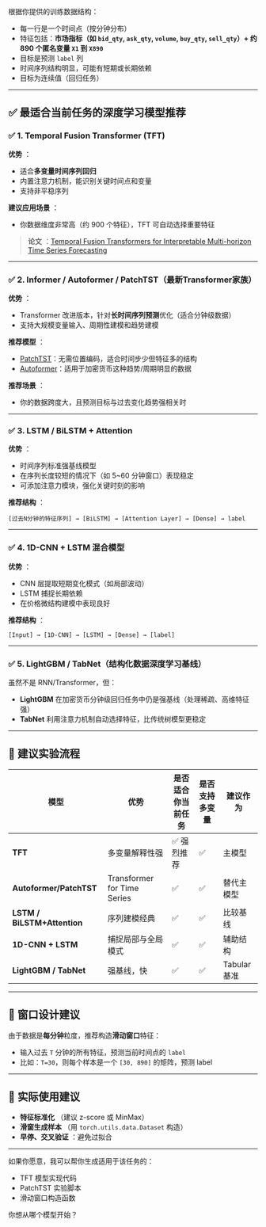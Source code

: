根据你提供的训练数据结构：

* 每一行是一个时间点（按分钟分布）
* 特征包括：**市场指标（如 `bid_qty`, `ask_qty`, `volume`, `buy_qty`, `sell_qty`）+ 约 890 个匿名变量 `X1` 到 `X890`**
* 目标是预测 `label` 列
* 时间序列结构明显，可能有短期或长期依赖
* 目标为连续值（回归任务）

---

## ✅ **最适合当前任务的深度学习模型推荐**

### ✅ 1. **Temporal Fusion Transformer (TFT)**

 **优势** ：

* 适合**多变量时间序列回归**
* 内置注意力机制，能识别关键时间点和变量
* 支持非平稳序列

 **建议应用场景** ：

* 你数据维度非常高（约 900 个特征），TFT 可自动选择重要特征

> **论文** ：[Temporal Fusion Transformers for Interpretable Multi-horizon Time Series Forecasting](https://arxiv.org/abs/1912.09363)

---

### ✅ 2. **Informer / Autoformer / PatchTST（最新Transformer家族）**

 **优势** ：

* Transformer 改进版本，针对**长时间序列预测**优化（适合分钟级数据）
* 支持大规模变量输入、周期性建模和趋势建模

 **推荐模型** ：

* [PatchTST](https://arxiv.org/abs/2211.14730)：无需位置编码，适合时间步少但特征多的结构
* [Autoformer](https://arxiv.org/abs/2106.13008)：适用于加密货币这种趋势/周期明显的数据

 **推荐场景** ：

* 你的数据跨度大，且预测目标与过去变化趋势强相关时

---

### ✅ 3. **LSTM / BiLSTM + Attention**

 **优势** ：

* 时间序列标准强基线模型
* 在序列长度较短的情况下（如 5~60 分钟窗口）表现稳定
* 可添加注意力模块，强化关键时刻的影响

 **推荐结构** ：

```text
[过去N分钟的特征序列] → [BiLSTM] → [Attention Layer] → [Dense] → label
```

---

### ✅ 4. **1D-CNN + LSTM 混合模型**

 **优势** ：

* CNN 层提取短期变化模式（如局部波动）
* LSTM 捕捉长期依赖
* 在价格微结构建模中表现良好

 **推荐结构** ：

```text
[Input] → [1D-CNN] → [LSTM] → [Dense] → [label]
```

---

### ✅ 5. **LightGBM / TabNet（结构化数据深度学习基线）**

虽然不是 RNN/Transformer，但：

* **LightGBM** 在加密货币分钟级回归任务中仍是强基线（处理稀疏、高维特征强）
* **TabNet** 利用注意力机制自动选择特征，比传统树模型更稳定

---

## 🧪 建议实验流程

| 模型                              | 优势                        | 是否适合你当前任务 | 是否支持多变量 | 建议作为    |
| --------------------------------- | --------------------------- | ------------------ | -------------- | ----------- |
| **TFT**                     | 多变量解释性强              | ✅ 强烈推荐        | ✅             | 主模型      |
| **Autoformer/PatchTST**     | Transformer for Time Series | ✅                 | ✅             | 替代主模型  |
| **LSTM / BiLSTM+Attention** | 序列建模经典                | ✅                 | ✅             | 比较基线    |
| **1D-CNN + LSTM**           | 捕捉局部与全局模式          | ✅                 | ✅             | 辅助结构    |
| **LightGBM / TabNet**       | 强基线，快                  | ✅                 | ✅             | Tabular基准 |

---

## 🧩 窗口设计建议

由于数据是**每分钟**粒度，推荐构造**滑动窗口**特征：

* 输入过去 `T` 分钟的所有特征，预测当前时间点的 `label`
* 比如：`T=30`，则每个样本是一个 `[30, 890]` 的矩阵，预测 label

---

## 📌 实际使用建议

* **特征标准化** （建议 z-score 或 MinMax）
* **滑窗生成样本** （用 `torch.utils.data.Dataset` 构造）
* **早停、交叉验证** ：避免过拟合

---

如果你愿意，我可以帮你生成适用于该任务的：

* TFT 模型实现代码
* PatchTST 实验脚本
* 滑动窗口构造函数

你想从哪个模型开始？
